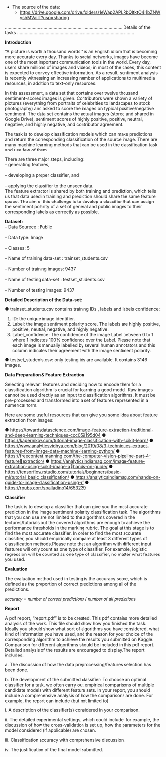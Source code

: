 

* The source of the data: 
	- https://drive.google.com/drive/folders/1eWap2APLRbQltktO4j1bZNWyshMVailT?usp=sharing

..............................................................................................
Details of the tasks
..............................................................................................

**Introduction**

“A picture is worth a thousand words'' is an English idiom that is becoming more accurate
every day. Thanks to social networks, images have become one of the most important
communication tools in the world. Every day, users share millions of images and videos; in
most of the cases, this content is expected to convey effective information. As a result,
sentiment analysis is recently witnessing an increasing number of applications to multimedia
resources, in addition to text-only resources.

In this assessment, a data set that contains over twelve thousand
sentiment-scored images is given. Contributors were shown a variety of pictures (everything from
portraits of celebrities to landscapes to stock photography) and asked to score the images
on typical positive/negative sentiment. The data set contains the actual images (stored and
shared in Google Drive), sentiment scores of highly positive, positive, neutral,
negative, and highly negative, and contributor agreement. 

The task is to develop classification models which can make predictions and return the corresponding classification
of the source image. There are many machine learning methods that can be used in the
classification task and use few of them.

There are three major steps, including:
<br>- generating features,</br>
<br>- developing a proper classifier, and</br> 
<br>- applying the classifier to the unseen data.</br> 
The feature extractor is shared by both training and prediction, which tells us that data used in training
and prediction should share the same feature space. The aim of this challenge is to develop
a classifier that can assign the sentiment polarity of a set of general and public images to
their corresponding labels as correctly as possible.

**Dataset:**
<br>- Data Sourece : Public</br>
<br>- Data type: Image</br>
<br>- Classes: 5</br>
<br>- Name of training data-set : trainset_students.csv</br>
<br>- Number of training images: 9437</br>
<br>- Name of testing data-set : testset_students.csv</br>
<br>- Number of testing images: 9437</br>

**Detailed Description of the Data-set:**

● trainset_students.csv contains training IDs , labels and labels confidence:

1) ID: the unique image identifier. 
2) Label: the image sentiment polarity score. The labels are highly positive,
positive, neutral, negative, and highly negative.
3) Label_confidence: The confidence of the image Label between 0 to 1 where 1
indicates 100% confidence over the Label. Please note that each image is
manually labelled by several human annotators and this column indicates
their agreement with the image sentiment polarity.

● testset_students.csv: only testing ids are available. It contains 3146 images.

**Data Preparation & Feature Extraction**

Selecting relevant features and deciding how to encode them for a classification algorithm is
crucial for learning a good model. Raw images cannot be used directly as an input to
classification algorithms. It must be pre-processed and transformed into a set of features
represented in a numerical form.

Here are some useful resources that can give you some idea about feature extraction from images:

● https://towardsdatascience.com/image-feature-extraction-traditional-and-deep-learning-techniques-ccc059195d04
● https://kapernikov.com/tutorial-image-classification-with-scikit-learn/
● https://www.analyticsvidhya.com/blog/2019/08/3-techniques-extract-features-from-image-data-machine-learning-python/
● https://freecontent.manning.com/the-computer-vision-pipeline-part-4-featureextraction/
● https://analyticsindiamag.com/image-feature-extraction-using-scikit-image-ahands-on-guide/
● https://tensorflow.rstudio.com/tutorials/beginners/basic-ml/tutorial_basic_classification/
● https://analyticsindiamag.com/hands-on-guide-to-image-classification-using-r/
● https://rpubs.com/spalladino14/653239

**Classifier**

The task is to develop a classifier that can give you the most accurate prediction in the
image sentiment polarity classification task. The algorithms that you can use are not limited
to the algorithms covered in the lectures/tutorials but the covered algorithms are enough to
achieve the performance thresholds in the marking rubric. The goal at this stage is to find the
most accurate classifier. In order to find the most accurate classifier, you should
empirically compare at least 3 different types of classification methods.Please note that an algorithm with
different input features will only count as one type of classifier. For example, logistic
regression will be counted as one type of classifier, no matter what features you used.

**Evaluation**

The evaluation method used in testing is the accuracy score, which is defined as the
proportion of correct predictions among all of the predictions.

𝑎𝑐𝑐𝑢𝑟𝑎𝑐𝑦 = 𝑛𝑢𝑚𝑏𝑒𝑟 𝑜𝑓 𝑐𝑜𝑟𝑟𝑒𝑐𝑡 𝑝𝑟𝑒𝑑𝑖𝑐𝑡𝑖𝑜𝑛𝑠 / 𝑛𝑢𝑚𝑏𝑒𝑟 𝑜𝑓 𝑎𝑙𝑙 𝑝𝑟𝑒𝑑𝑖𝑐𝑡𝑖𝑜𝑛s

**Report**

A pdf report, “report.pdf” is to be created. This pdf contains more detailed analysis of the
work. This file should show how you finished the task. Ideally you should show what
sort of algorithms you have considered, what kind of information you have used, and
the reason for your choice of the corresponding algorithm to achieve the results you
submitted on Kaggle. Comparison for different algorithms should be included in
this pdf report. Detailed analysis of the results are encouraged to display.The report includes:

a. The discussion of how the data preprocessing/features selection has been
done.

b. The development of the submitted classifier: To choose an optimal classifier
for a task, we often carry out empirical comparisons of multiple candidate
models with different feature sets. In your report, you should include a
comprehensive analysis of how the comparisons are done. For example, the
report can include (but not limited to)

i. A description of the classifier(s) considered in your comparison.

ii. The detailed experimental settings, which could include, for example,
the discussion of how the cross-validation is set up, how the
parameters for the model considered (if applicable) are chosen.

iii. Classification accuracy with comprehensive discussion.

iv. The justification of the final model submitted.

